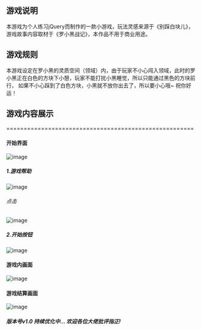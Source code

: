 
## 游戏说明
  本游戏为个人练习jQuery而制作的一款小游戏，玩法灵感来源于《别踩白块儿》，游戏故事内容取材于《罗小黑战记》，本作品不用于商业用途。
  
 ## 游戏规则
 本游戏设定在罗小黑的灵质空间（领域）内，由于玩家不小心闯入领域，此时的罗小黑正在白色的方块下小憩，玩家不能打扰小黑睡觉，所以只能通过黑色的方块前行， 如果不小心踩到了白色方块，小黑就不放你出去了，所以要小心哦~ 祝你好运！
 
## 游戏内容展示
======================================================
####  开始界面
![image](https://github.com/webdog369/-v1.0/blob/master/ReadmeData/1.png)
##### 1.游戏帮助
![image](https://github.com/webdog369/-v1.0/blob/master/ReadmeData/2.png)
###### 点击
![image](https://github.com/webdog369/-v1.0/blob/master/ReadmeData/4.png)
##### 2.开始按钮
![image](https://github.com/webdog369/-v1.0/blob/master/ReadmeData/3.png) 
#### 游戏内画面
![image](https://github.com/webdog369/-v1.0/blob/master/ReadmeData/5.png)
#### 游戏结算画面
![image](https://github.com/webdog369/-v1.0/blob/master/ReadmeData/6.png)
##### 版本号v1.0 持续优化中... 欢迎各位大佬批评指正!
